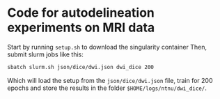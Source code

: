 # Code for autodelineation experiments on MRI data

Start by running `setup.sh` to download the singularity container
Then, submit slurm jobs like this:

```bash
sbatch slurm.sh json/dice/dwi.json dwi_dice 200
```

Which will load the setup from the `json/dice/dwi.json` file, train for 200 epochs
and store the results in the folder `$HOME/logs/ntnu/dwi_dice/`.